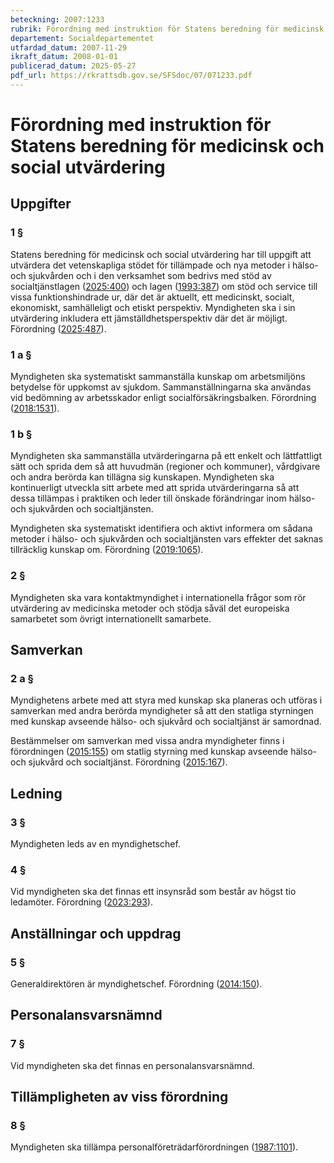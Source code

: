 ```yaml
---
beteckning: 2007:1233
rubrik: Förordning med instruktion för Statens beredning för medicinsk och social utvärdering
departement: Socialdepartementet
utfardad_datum: 2007-11-29
ikraft_datum: 2008-01-01
publicerad_datum: 2025-05-27
pdf_url: https://rkrattsdb.gov.se/SFSdoc/07/071233.pdf
---
```


# Förordning med instruktion för Statens beredning för medicinsk och social utvärdering

## Uppgifter

### 1 §

Statens beredning för medicinsk och social utvärdering har till uppgift att utvärdera det vetenskapliga stödet för tillämpade och nya metoder i hälso- och sjukvården och i den verksamhet som bedrivs med stöd av socialtjänstlagen ([2025:400](https://selex.se/eli/sfs/2025/400)) och lagen ([1993:387](https://selex.se/eli/sfs/1993/387)) om stöd och service till vissa funktionshindrade ur, där det är aktuellt, ett medicinskt, socialt, ekonomiskt, samhälleligt och etiskt perspektiv. Myndigheten ska i sin utvärdering inkludera ett jämställdhetsperspektiv där det är möjligt. Förordning ([2025:487](https://selex.se/eli/sfs/2025/487)).

### 1 a §

Myndigheten ska systematiskt sammanställa kunskap om arbetsmiljöns betydelse för uppkomst av sjukdom. Sammanställningarna ska användas vid bedömning av arbetsskador enligt socialförsäkringsbalken. Förordning ([2018:1531](https://selex.se/eli/sfs/2018/1531)).

### 1 b §

Myndigheten ska sammanställa utvärderingarna på ett enkelt och lättfattligt sätt och sprida dem så att huvudmän (regioner och kommuner), vårdgivare och andra berörda kan tillägna sig kunskapen. Myndigheten ska kontinuerligt utveckla sitt arbete med att sprida utvärderingarna så att dessa tillämpas i praktiken och leder till önskade förändringar inom hälso- och sjukvården och socialtjänsten.

Myndigheten ska systematiskt identifiera och aktivt informera om sådana metoder i hälso- och sjukvården och socialtjänsten vars effekter det saknas tillräcklig kunskap om. Förordning ([2019:1065](https://selex.se/eli/sfs/2019/1065)).

### 2 §

Myndigheten ska vara kontaktmyndighet i internationella frågor som rör utvärdering av medicinska metoder och stödja såväl det europeiska samarbetet som övrigt internationellt samarbete.

## Samverkan

### 2 a §

Myndighetens arbete med att styra med kunskap ska planeras och utföras i samverkan med andra berörda myndigheter så att den statliga styrningen med kunskap avseende hälso- och sjukvård och socialtjänst är samordnad.

Bestämmelser om samverkan med vissa andra myndigheter finns i förordningen ([2015:155](https://selex.se/eli/sfs/2015/155)) om statlig styrning med kunskap avseende hälso- och sjukvård och socialtjänst. Förordning ([2015:167](https://selex.se/eli/sfs/2015/167)).

## Ledning

### 3 §

Myndigheten leds av en myndighetschef.

### 4 §

Vid myndigheten ska det finnas ett insynsråd som består av högst tio ledamöter. Förordning ([2023:293](https://selex.se/eli/sfs/2023/293)).

## Anställningar och uppdrag

### 5 §

Generaldirektören är myndighetschef. Förordning ([2014:150](https://selex.se/eli/sfs/2014/150)).

## Personalansvarsnämnd

### 7 §

Vid myndigheten ska det finnas en personalansvarsnämnd.

## Tillämpligheten av viss förordning

### 8 §

Myndigheten ska tillämpa personalföreträdarförordningen ([1987:1101](https://selex.se/eli/sfs/1987/1101)).